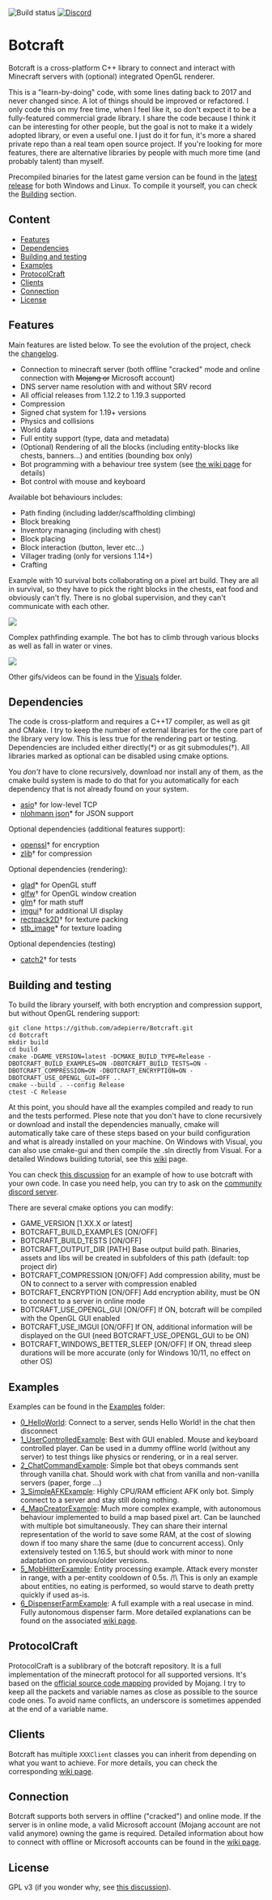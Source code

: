 ![Build status](https://github.com/adepierre/Botcraft/actions/workflows/build.yml/badge.svg)
[![Discord](https://badgen.net/badge/icon/discord?icon=discord&label)](https://discord.gg/wECVsTbjA9)

# Botcraft

Botcraft is a cross-platform C++ library to connect and interact with Minecraft servers with (optional) integrated OpenGL renderer.

This is a "learn-by-doing" code, with some lines dating back to 2017 and never changed since. A lot of things should be improved or refactored. I only code this on my free time, when I feel like it, so don't expect it to be a fully-featured commercial grade library. I share the code because I think it can be interesting for other people, but the goal is not to make it a widely adopted library, or even a useful one. I just do it for fun, it's more a shared private repo than a real team open source project. If you're looking for more features, there are alternative libraries by people with much more time (and probably talent) than myself.

Precompiled binaries for the latest game version can be found in the [latest release](https://github.com/adepierre/Botcraft/releases/tag/latest) for both Windows and Linux. To compile it yourself, you can check the [Building](#building-and-testing) section.

## Content

  * [Features](#features)
  * [Dependencies](#dependencies)
  * [Building and testing](#building-and-testing)
  * [Examples](#examples)
  * [ProtocolCraft](#protocolcraft)
  * [Clients](#clients)
  * [Connection](#connection)
  * [License](#license)

## Features

Main features are listed below. To see the evolution of the project, check the [changelog](https://github.com/adepierre/Botcraft/wiki/Changelog).

- Connection to minecraft server (both offline "cracked" mode and online connection with ~~Mojang or~~ Microsoft account)
- DNS server name resolution with and without SRV record
- All official releases from 1.12.2 to 1.19.3 supported
- Compression
- Signed chat system for 1.19+ versions
- Physics and collisions
- World data
- Full entity support (type, data and metadata)
- (Optional) Rendering of all the blocks (including entity-blocks like chests, banners...) and entities (bounding box only)
- Bot programming with a behaviour tree system (see [the wiki page](https://github.com/adepierre/Botcraft/wiki/Behaviour-system) for details)
- Bot control with mouse and keyboard

Available bot behaviours includes:
- Path finding (including ladder/scaffholding climbing)
- Block breaking
- Inventory managing (including with chest)
- Block placing
- Block interaction (button, lever etc...)
- Villager trading (only for versions 1.14+)
- Crafting

Example with 10 survival bots collaborating on a pixel art build. They are all in survival, so they have to pick the right blocks in the chests, eat food and obviously can't fly. There is no global supervision, and they can't communicate with each other.

![](Visuals/mapart.gif)

Complex pathfinding example. The bot has to climb through various blocks as well as fall in water or vines.

![](Visuals/pathfinding_climb.gif)

Other gifs/videos can be found in the [Visuals](Visuals/) folder.

## Dependencies

The code is cross-platform and requires a C++17 compiler, as well as git and CMake. I try to keep the number of external libraries for the core part of the library very low. This is less true for the rendering part or testing.
Dependencies are included either directly(\*) or as git submodules(†). All libraries marked as optional can be disabled using cmake options.

You *don't* have to clone recursively, download nor install any of them, as the cmake build system is made to do that for you automatically for each dependency that is not already found on your system.

- [asio](https://think-async.com/Asio/)† for low-level TCP
- [nlohmann json](https://github.com/nlohmann/json)\* for JSON support

Optional dependencies (additional features support):
- [openssl](https://www.openssl.org/)† for encryption
- [zlib](https://github.com/madler/zlib)† for compression

Optional dependencies (rendering):
- [glad](https://glad.dav1d.de/)\* for OpenGL stuff
- [glfw](https://github.com/glfw/glfw)† for OpenGL window creation
- [glm](https://github.com/g-truc/glm)† for math stuff
- [imgui](https://github.com/ocornut/imgui)† for additional UI display
- [rectpack2D](https://github.com/TeamHypersomnia/rectpack2D)† for texture packing
- [stb_image](https://github.com/nothings/stb)\* for texture loading

Optional dependencies (testing)
- [catch2](https://github.com/catchorg/Catch2)† for tests


## Building and testing

To build the library yourself, with both encryption and compression support, but without OpenGL rendering support:
```
git clone https://github.com/adepierre/Botcraft.git
cd Botcraft
mkdir build
cd build
cmake -DGAME_VERSION=latest -DCMAKE_BUILD_TYPE=Release -DBOTCRAFT_BUILD_EXAMPLES=ON -DBOTCRAFT_BUILD_TESTS=ON -DBOTCRAFT_COMPRESSION=ON -DBOTCRAFT_ENCRYPTION=ON -DBOTCRAFT_USE_OPENGL_GUI=OFF ..
cmake --build . --config Release
ctest -C Release
```

At this point, you should have all the examples compiled and ready to run and the tests performed. Plese note that you don't have to clone recursively or download and install the dependencies manually, cmake will automatically take care of these steps based on your build configuration and what is already installed on your machine. On Windows with Visual, you can also use cmake-gui and then compile the .sln directly from Visual. For a detailed Windows building tutorial, see this [wiki](https://github.com/adepierre/Botcraft/wiki/Detailed-installation-guide) page.

You can check [this discussion](https://github.com/adepierre/Botcraft/discussions/45#discussioncomment-1142555) for an example of how to use botcraft with your own code. In case you need help, you can try to ask on the [community discord server](https://discord.gg/wECVsTbjA9).

There are several cmake options you can modify:
- GAME_VERSION [1.XX.X or latest]
- BOTCRAFT_BUILD_EXAMPLES [ON/OFF]
- BOTCRAFT_BUILD_TESTS [ON/OFF]
- BOTCRAFT_OUTPUT_DIR [PATH] Base output build path. Binaries, assets and libs will be created in subfolders of this path (default: top project dir)
- BOTCRAFT_COMPRESSION [ON/OFF] Add compression ability, must be ON to connect to a server with compression enabled
- BOTCRAFT_ENCRYPTION [ON/OFF] Add encryption ability, must be ON to connect to a server in online mode
- BOTCRAFT_USE_OPENGL_GUI [ON/OFF] If ON, botcraft will be compiled with the OpenGL GUI enabled
- BOTCRAFT_USE_IMGUI [ON/OFF] If ON, additional information will be displayed on the GUI (need BOTCRAFT_USE_OPENGL_GUI to be ON)
- BOTCRAFT_WINDOWS_BETTER_SLEEP [ON/OFF] If ON, thread sleep durations will be more accurate (only for Windows 10/11, no effect on other OS)

## Examples

Examples can be found in the [Examples](Examples/) folder:
- [0_HelloWorld](Examples/0_HelloWorld): Connect to a server, sends Hello World! in the chat then disconnect
- [1_UserControlledExample](Examples/1_UserControlledExample): Best with GUI enabled. Mouse and keyboard controlled player. Can be used in a dummy offline world (without any server) to test things like physics or rendering, or in a real server.
- [2_ChatCommandExample](Examples/2_ChatCommandExample): Simple bot that obeys commands sent through vanilla chat. Should work with chat from vanilla and non-vanilla servers (paper, forge ...)
- [3_SimpleAFKExample](Examples/3_SimpleAFKExample): Highly CPU/RAM efficient AFK only bot. Simply connect to a server and stay still doing nothing.
- [4_MapCreatorExample](Examples/4_MapCreatorExample): Much more complex example, with autonomous behaviour implemented to build a map based pixel art. Can be launched with multiple bot simultaneously. They can share their internal representation of the world to save some RAM, at the cost of slowing down if too many share the same (due to concurrent access). Only extensively tested on 1.16.5, but should work with minor to none adaptation on previous/older versions.
- [5_MobHitterExample](Examples/5_MobHitterExample): Entity processing example. Attack every monster in range, with a per-entity cooldown of 0.5s. /!\ This is only an example about entities, no eating is performed, so would starve to death pretty quickly if used as-is.
- [6_DispenserFarmExample](Examples/6_DispenserFarmExample): A full example with a real usecase in mind. Fully autonomous dispenser farm. More detailed explanations can be found on the associated [wiki page](https://github.com/adepierre/Botcraft/wiki/Dispensers-example).

## ProtocolCraft

ProtocolCraft is a sublibrary of the botcraft repository. It is a full implementation of the minecraft protocol for all supported versions. It's based on the [official source code mapping](https://www.minecraft.net/en-us/article/minecraft-snapshot-19w36a) provided by Mojang. I try to keep all the packets and variable names as close as possible to the source code ones. To avoid name conflicts, an underscore is sometimes appended at the end of a variable name.

## Clients

Botcraft has multiple ``XXXClient`` classes you can inherit from depending on what you want to achieve. For more details, you can check the corresponding [wiki page](https://github.com/adepierre/Botcraft/wiki/Clients).

## Connection

Botcraft supports both servers in offline ("cracked") and online mode. If the server is in online mode, a valid Microsoft account (Mojang account are not valid anymore) owning the game is required. Detailed information about how to connect with offline or  Microsoft accounts can be found in the [wiki page](https://github.com/adepierre/Botcraft/wiki/Connection).

## License

GPL v3 (if you wonder why, see [this discussion](https://github.com/adepierre/Botcraft/discussions/51)).
